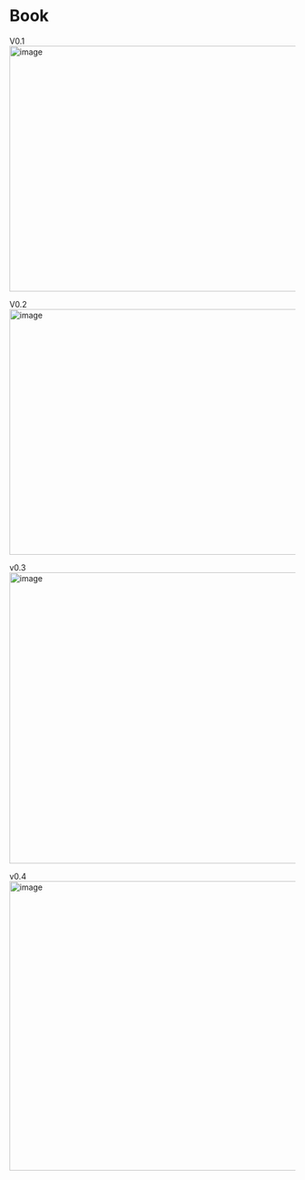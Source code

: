 # Book
V0.1
<img width="602" height="432" alt="image" src="https://github.com/user-attachments/assets/407a1314-d60c-4ef9-983f-ec3cc79dd05b" />

V0.2
<img width="602" height="432" alt="image" src="https://github.com/user-attachments/assets/f0a36fdb-4a80-449f-a9d2-ec45fd4dde62" />

v0.3
<img width="782" height="512" alt="image" src="https://github.com/user-attachments/assets/2e5d1a08-674d-49a8-9d90-bc7d1e562fdc" />

v0.4
<img width="791" height="509" alt="image" src="https://github.com/user-attachments/assets/8c36325c-3892-4baf-a820-28d60ec6236c" />
